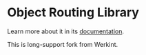 Object Routing Library
======================

Learn more about it in its [documentation](http://jmsyst.com/libs/object-routing).

This is long-support fork from Werkint.
